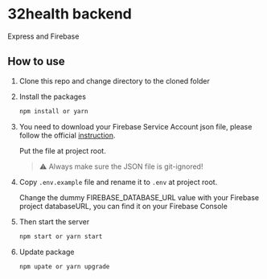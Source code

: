 # 32health backend

Express and Firebase

## How to use
1. Clone this repo and change directory to the cloned folder
2. Install the packages

   ```sh
   npm install or yarn
   ```

3. You need to download your Firebase Service Account json file, please follow the official [instruction](https://firebase.google.com/docs/admin/setup).

    Put the file at project root.

    > :warning: Always make sure the JSON file is git-ignored!

4. Copy `.env.example` file and rename it to `.env` at project root.

    Change the dummy FIREBASE_DATABASE_URL value with your Firebase project databaseURL, you can find it on your Firebase Console

5. Then start the server
    ```sh
    npm start or yarn start
    ```

5. Update package
    ```sh
    npm upate or yarn upgrade
    ```


